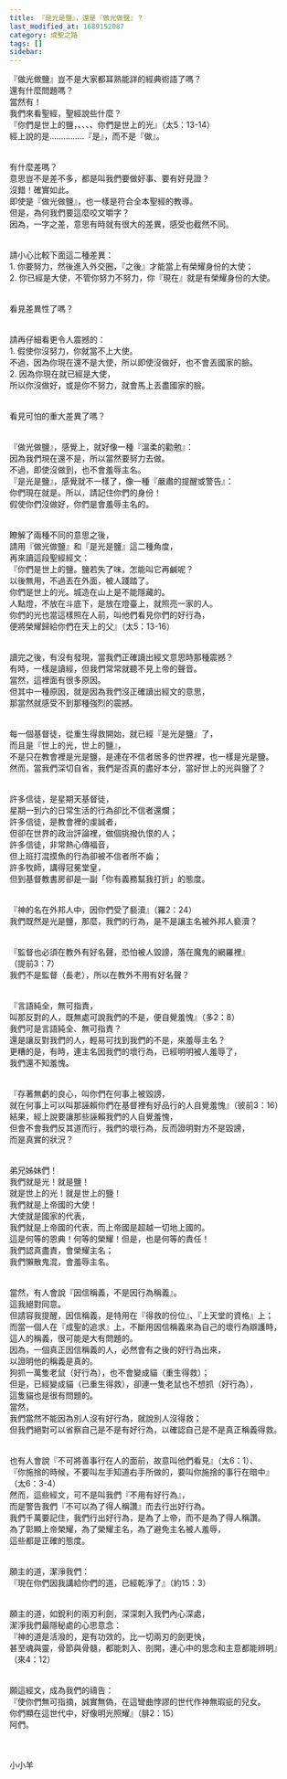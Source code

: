 ```yaml
---
title: 『是光是鹽』，還是『做光做鹽』？
last_modified_at: 1689152087
category: 成聖之路
tags: []
sidebar: 
---
```


  <div>『做光做鹽』豈不是大家都耳熟能詳的經典術語了嗎？</div>

<div>還有什麼問題嗎？</div>

<div>當然有！</div>

<div>我們來看聖經，聖經說些什麼？</div>

<div>『你們是世上的鹽，、、、、你們是世上的光』（太5：13-14）</div>

<div>經上說的是……………『是』，而不是『做』。</div>

<div>&nbsp;</div>

<div>&nbsp;</div>

<div>有什麼差嗎？</div>

<div>意思豈不是差不多，都是叫我們要做好事、要有好見證？</div>

<div>沒錯！確實如此。</div>

<div>即使是『做光做鹽』，也一樣是符合全本聖經的教導。</div>

<div>但是，為何我們要這麼咬文嚼字？</div>

<div>因為，一字之差，意思有時就有很大的差異，感受也截然不同。</div>

<div>&nbsp;</div>

<div>&nbsp;</div>

<div>請小心比較下面這二種差異：</div>

<div>1. 你要努力，然後進入外交圈，『之後』才能當上有榮耀身份的大使；</div>

<div>2. 你已經是大使，不管你努力不努力，你『現在』就是有榮耀身份的大使。</div>

<div>&nbsp;</div>

<div>&nbsp;</div>

<div>看見差異性了嗎？</div>

<div>&nbsp;</div>

<div>&nbsp;</div>

<div>請再仔細看更令人震撼的：</div>

<div>1.<span style="white-space:pre"> </span>假使你沒努力，你就當不上大使。</div>

<div>不過，因為你現在還不是大使，所以即使沒做好，也不會丟國家的臉。</div>

<div>2.<span style="white-space:pre"> </span>因為你現在就已經是大使，</div>

<div>所以你沒做好，或是你不努力，就會馬上丟盡國家的臉。</div>

<div>&nbsp;</div>

<div>&nbsp;</div>

<div>看見可怕的重大差異了嗎？</div>

<div>&nbsp;</div>

<div>&nbsp;</div>

<div>『做光做鹽』，感覺上，就好像一種『溫柔的勸勉』：</div>

<div>因為我們現在還不是，所以當然要努力去做。</div>

<div>不過，即使沒做到，也不會羞辱主名。</div>

<div>『是光是鹽』，感覺就不一樣了，像一種『嚴肅的提醒或警告』：</div>

<div>你們現在就是。所以，請記住你們的身份！</div>

<div>假使你們沒做好，你們是會羞辱主名的。</div>

<div>&nbsp;</div>

<div>&nbsp;</div>

<div>瞭解了兩種不同的意思之後，</div>

<div>請用『做光做鹽』和『是光是鹽』這二種角度，</div>

<div>再來讀這段聖經經文：</div>

<div>『你們是世上的鹽。鹽若失了味，怎能叫它再鹹呢？</div>

<div>以後無用，不過丟在外面，被人踐踏了。</div>

<div>你們是世上的光。城造在山上是不能隱藏的。</div>

<div>人點燈，不放在斗底下，是放在燈臺上，就照亮一家的人。</div>

<div>你們的光也當這樣照在人前，叫他們看見你們的好行為，</div>

<div>便將榮耀歸給你們在天上的父』（太5：13-16）</div>

<div>&nbsp;</div>

<div>&nbsp;</div>

<div>讀完之後，有沒有發現，當我們正確讀出經文意思時那種震撼？</div>

<div>有時，一樣是讀經，但我們常常就聽不見上帝的聲音。</div>

<div>當然，這裡面有很多原因。</div>

<div>但其中一種原因，就是因為我們沒正確讀出經文的意思，</div>

<div>那當然就感受不到那種強烈的震撼。</div>

<div>&nbsp;</div>

<div>&nbsp;</div>

<div>每一個基督徒，從重生得救開始，就已經『是光是鹽』了，</div>

<div>而且是『世上的光，世上的鹽』，</div>

<div>不是只在教會裡是光是鹽，是連在不信者居多的世界裡，也一樣是光是鹽。</div>

<div>然而，當我們深切自省，我們是否真的盡好本分，當好世上的光與鹽了？</div>

<div>&nbsp;</div>

<div>&nbsp;</div>

<div>許多信徒，是星期天基督徒，</div>

<div>星期一到六的日常生活的行為卻比不信者還爛；</div>

<div>許多信徒，是教會裡的虔誠者，</div>

<div>但卻在世界的政治評論裡，做個挑撥仇恨的人；</div>

<div>許多信徒，非常熱心傳福音，</div>

<div>但上班打混摸魚的行為卻被不信者所不齒；</div>

<div>許多牧師，講得冠冕堂皇，</div>

<div>但到基督教書房卻是一副「你有義務幫我打折」的態度。</div>

<div>&nbsp;</div>

<div>&nbsp;</div>

<div>『神的名在外邦人中，因你們受了褻瀆』（羅2：24）</div>

<div>我們既然是光是鹽，那麼，我們的行為，是不是讓主名被外邦人褻瀆？</div>

<div>&nbsp;</div>

<div>&nbsp;</div>

<div>『監督也必須在教外有好名聲，恐怕被人毀謗，落在魔鬼的網羅裡』</div>

<div>（提前3：7）</div>

<div>我們不是監督（長老），所以在教外不用有好名聲？</div>

<div>&nbsp;</div>

<div>&nbsp;</div>

<div>『言語純全，無可指責，</div>

<div>叫那反對的人，既無處可說我們的不是，便自覺羞愧』（多2：8）</div>

<div>我們可是言語純全、無可指責？</div>

<div>還是讓反對我們的人，輕易可找到我們的不是，來羞辱主名？</div>

<div>更糟的是，有時，連主名因我們的壞行為，已經明明被人羞辱了，</div>

<div>我們還不知羞愧。</div>

<div>&nbsp;</div>

<div>&nbsp;</div>

<div>『存著無虧的良心，叫你們在何事上被毀謗，</div>

<div>就在何事上可以叫那誣賴你們在基督裡有好品行的人自覺羞愧』（彼前3：16）</div>

<div>結果，經上說要讓那些誣賴我們的人自覺羞愧，</div>

<div>但會不會我們反其道而行，我們的壞行為，反而證明對方不是毀謗，</div>

<div>而是真實的狀況？</div>

<div>&nbsp;</div>

<div>&nbsp;</div>

<div>弟兄姊妹們！</div>

<div>我們就是光！就是鹽！</div>

<div>就是世上的光！就是世上的鹽！</div>

<div>我們就是上帝國的大使！</div>

<div>大使就是國家的代表，</div>

<div>我們就是上帝國的代表，而上帝國是超越一切地上國的。</div>

<div>這是何等的恩典！何等的榮耀！但是，也是何等的責任！</div>

<div>我們認真盡責，會榮耀主名；</div>

<div>我們懶散鬼混，會羞辱主名。</div>

<div>&nbsp;</div>

<div>&nbsp;</div>

<div>當然，有人會說『因信稱義，不是因行為稱義』。</div>

<div>這我絕對同意。</div>

<div>但請容我提醒，因信稱義，是特用在『得救的份位』、『上天堂的資格』上；</div>

<div>而當一個人在『成聖的追求』上，不斷用因信稱義來為自己的壞行為辯護時，</div>

<div>這人的稱義，很可能是大有問題的。</div>

<div>因為，一個真正因信稱義的人，必然會有之後的好行為出來，</div>

<div>以證明他的稱義是真的。</div>

<div>狗抓一萬隻老鼠（好行為），也不會變成貓（重生得救）；</div>

<div>但是，已經變成貓（已重生得救），卻連一隻老鼠也不想抓（好行為），</div>

<div>這隻貓也是很有問題的。</div>

<div>當然，</div>

<div>我們當然不能因為別人沒有好行為，就說別人沒得救；</div>

<div>但我們絕對可以省察自己是不是有好行為，以確認自己是不是真正稱義得救。</div>

<div>&nbsp;</div>

<div>&nbsp;</div>

<div>也有人會說『不可將善事行在人的面前，故意叫他們看見』（太6：1）、</div>

<div>『你施捨的時候，不要叫左手知道右手所做的，要叫你施捨的事行在暗中』</div>

<div>（太6：3-4）</div>

<div>然而，這些經文，可不是叫我們『不用有好行為』，</div>

<div>而是警告我們『不可以為了得人稱讚』而去行出好行為。</div>

<div>我們千萬要記住，我們行出好行為，是為了上帝，而不是為了得人稱讚。</div>

<div>為了彰顯上帝榮耀，為了榮耀主名，為了避免主名被人羞辱，</div>

<div>這些都是正確的態度。</div>

<div>&nbsp;</div>

<div>&nbsp;</div>

<div>願主的道，潔淨我們：</div>

<div>『現在你們因我講給你們的道，已經乾淨了』（約15：3）</div>

<div>&nbsp;</div>

<div>&nbsp;</div>

<div>願主的道，如銳利的兩刃利劍，深深刺入我們內心深處，</div>

<div>潔淨我們最隱秘處的心思意念：</div>

<div>『神的道是活潑的，是有功效的，比一切兩刃的劍更快，</div>

<div>甚至魂與靈，骨節與骨髓，都能刺入、剖開，連心中的思念和主意都能辨明』</div>

<div>（來4：12）</div>

<div>&nbsp;</div>

<div>&nbsp;</div>

<div>願這經文，成為我們的禱告：</div>

<div>『使你們無可指摘，誠實無偽，在這彎曲悖謬的世代作神無瑕疵的兒女。</div>

<div>你們顯在這世代中，好像明光照耀』（腓2：15）</div>

<div>阿們。</div>

<div>&nbsp;</div>

<div>&nbsp;</div>

<div>&nbsp;</div>

<div>小小羊</div>

<div>&nbsp;</div>

<p>&nbsp;</p>

<p>&nbsp;</p>

<p>&nbsp;</p>
